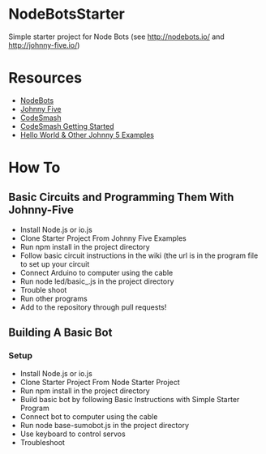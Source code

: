 # NodeBotsStarter
Simple starter project for Node Bots (see http://nodebots.io/ and  http://johnny-five.io/)


# Resources
* [NodeBots](http://nodebots.io/)
* [Johnny Five](http://johnny-five.io/)
* [CodeSmash](http://nodebots.codemash.org/)
* [CodeSmash Getting Started](http://nodebots.codemash.org/tut/getting-started.html)
* [Hello World & Other Johnny 5 Examples](http://johnny-five.io/examples/)

# How To
## Basic Circuits and Programming Them With Johnny-Five
* Install Node.js or io.js
* Clone Starter Project From Johnny Five Examples
* Run npm install in the project directory
* Follow basic circuit instructions in the wiki (the url is in the program file to set up your circuit
* Connect Arduino to computer using the cable
* Run node led/basic_.js in the project directory
* Trouble shoot
* Run other programs
* Add to the repository through pull requests!
 
## Building A Basic Bot
### Setup
* Install Node.js or io.js
* Clone Starter Project From Node Starter Project
* Run npm install in the project directory
* Build basic bot by following Basic Instructions with Simple Starter Program
* Connect bot to computer using the cable
* Run node base-sumobot.js in the project directory
* Use keyboard to control servos 
* Troubleshoot